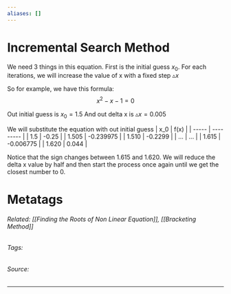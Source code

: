 ```yaml
---
aliases: []
---
```

# Incremental Search Method
We need 3 things in this equation. First is the initial guess $x_0$. For each iterations, we will increase the value of x with a fixed step $\vartriangle x$  

So for example, we have this formula:
$$x^2 - x - 1 = 0$$

Out initial guess is $x_0 = 1.5$
And out delta x is $\vartriangle x = 0.005$

We will substitute the equation with out initial guess
| x_0   | f(x)      |
| ----- | --------- |
| 1.5   | -0.25     |
| 1.505 | -0.239975 |
| 1.510 | -0.2299   |
| ...   | ...       |
| 1.615 | -0.006775 |
| 1.620 | 0.044     |

Notice that the sign changes between 1.615 and 1.620. We will reduce the delta x value by half and then start the process once again until we get the closest number to 0. 

# Metatags
###### Related: [[Finding the Roots of Non Linear Equation]], [[Bracketing Method]]
###### Tags: 
###### Source: 

---